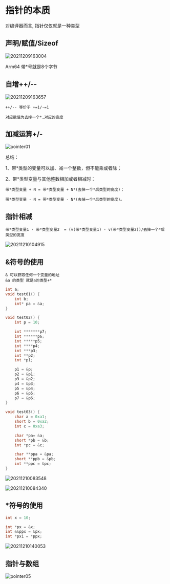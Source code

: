 # 指针的本质

对编译器而言, 指针仅仅就是一种类型

## 声明/赋值/Sizeof

![20211209163004](https://cdn.jsdelivr.net/gh/nzcv/picgo/20211209163004.png)

Arm64 带*号就是8个字节

## 自增++/--

![20211209163657](https://cdn.jsdelivr.net/gh/nzcv/picgo/20211209163657.png)

    ++/-- 等价于 +=1/-=1

    对应数值为去掉一个*,对应的宽度

## 加减运算+/-

![pointer01](https://cdn.jsdelivr.net/gh/nzcv/picgo/pointer01.png)


总结：

1、带*类型的变量可以加、减一个整数，但不能乘或者除；

2、带*类型变量与其他整数相加或者相减时：

    带*类型变量 + N = 带*类型变量 + N*(去掉一个*后类型的宽度)；
    
    带*类型变量 - N = 带*类型变量 - N*(去掉一个*后类型的宽度)。

## 指针相减

    带*类型变量1 - 带*类型变量2  = (v(带*类型变量1) - v(带*类型变量2))/去掉一个*后类型的宽度

![20211210104915](https://cdn.jsdelivr.net/gh/nzcv/picgo/20211210104915.png)


## &符号的使用

    & 可以获取任何一个变量的地址
    &a 的类型 就是a的类型+*

```c
int a;
void test01() {
    int b;
    int* pa = &a;
}

void test02() {
    int p = 10;

    int *******p7;
    int ******p6;
    int *****p5;
    int ****p4;
    int ***p3;
    int **p2;
    int *p1;

    p1 = &p;
    p2 = &p1;
    p3 = &p2;
    p4 = &p3;
    p5 = &p4;
    p6 = &p5;
    p7 = &p6;
}

void test03() {
    char a = 0xa1;
    short b = 0xa2;
    int c = 0xa3;

    char *pa= &a;
    short *pb = &b;
    int *pc = &c;

    char **ppa = &pa;
    short **ppb = &pb;
    int **ppc = &pc;
}
```
![20211210083548](https://cdn.jsdelivr.net/gh/nzcv/picgo/20211210083548.png)


![20211210084340](https://cdn.jsdelivr.net/gh/nzcv/picgo/20211210084340.png)

## *符号的使用

```c
int x = 10;

int *px = &x;
int &&ppx = &px;
int *px1 = *ppx;
```

![20211210140053](https://cdn.jsdelivr.net/gh/nzcv/picgo/20211210140053.png)


## 指针与数组

![pointer05](https://cdn.jsdelivr.net/gh/nzcv/picgo/pointer05.png)